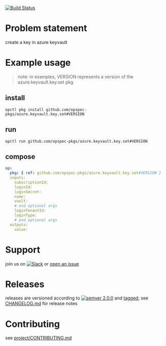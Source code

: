 [![Build Status](https://travis-ci.org/opspec-pkgs/azure.keyvault.key.set.svg?branch=master)](https://travis-ci.org/opspec-pkgs/azure.keyvault.key.set)

# Problem statement
create a key in azure keyvault

# Example usage

> note: in examples, VERSION represents a version of the azure.keyvault.key.set pkg

## install

```shell
opctl pkg install github.com/opspec-pkgs/azure.keyvault.key.set#VERSION
```

## run

```
opctl run github.com/opspec-pkgs/azure.keyvault.key.set#VERSION
```

## compose

```yaml
op:
  pkg: { ref: github.com/opspec-pkgs/azure.keyvault.key.set#VERSION }
  inputs:
    subscriptionId:
    loginId:
    loginSecret:
    name:
    vault:
    # end optional args
    loginTenantId:
    loginType:
    # end optional args
  outputs:
    value:
```

# Support

join us on [![Slack](https://opspec-slackin.herokuapp.com/badge.svg)](https://opspec-slackin.herokuapp.com/)
or [open an issue](https://github.com/opspec-pkgs/azure.keyvault.key.set/issues)

# Releases

releases are versioned according to
[![semver 2.0.0](https://img.shields.io/badge/semver-2.0.0-brightgreen.svg)](http://semver.org/spec/v2.0.0.html)
and [tagged](https://git-scm.com/book/en/v2/Git-Basics-Tagging); see
[CHANGELOG.md](CHANGELOG.md) for release notes

# Contributing

see [project/CONTRIBUTING.md](https://github.com/opspec-pkgs/project/blob/master/CONTRIBUTING.md)
